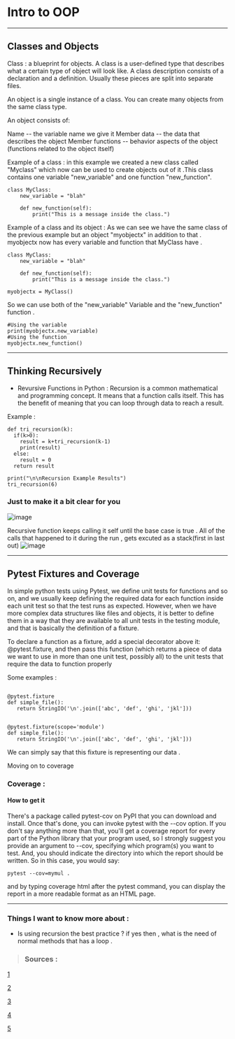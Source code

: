 # Intro to OOP
---
## Classes and Objects
Class : a blueprint for objects. A class is a user-defined type that describes what a certain type of object will look like. A class description consists of a declaration and a definition. Usually these pieces are split into separate files.

An object is a single instance of a class. You can create many objects from the same class type.

An object consists of:

Name -- the variable name we give it
Member data -- the data that describes the object
Member functions -- behavior aspects of the object (functions related to the object itself)

Example of a class : in this example we created a new class called "Myclass" which now can be used to create 
objects out of it .This class contains one variable "new_variable" and one function "new_function".

```
class MyClass:
    new_variable = "blah"

    def new_function(self):
        print("This is a message inside the class.")
```

Example of a class and its object : As we can see we have the same class of the previous example but an object "myobjectx" in addition to that .
myobjectx now has every variable and function that MyClass have . 


```
class MyClass:
    new_variable = "blah"

    def new_function(self):
        print("This is a message inside the class.")

myobjectx = MyClass()
```
So we can use both of the "new_variable" Variable and the "new_function" function .
```
#Using the variable 
print(myobjectx.new_variable)
#Using the function
myobjectx.new_function()
```
        



---
## Thinking Recursively
- Revursive Functions in Python : 
Recursion is a common mathematical and programming concept. It means that a function calls itself. This has the benefit of meaning that you can loop through data to reach a result.

Example : 
```
def tri_recursion(k):
  if(k>0):
    result = k+tri_recursion(k-1)
    print(result)
  else:
    result = 0
  return result

print("\n\nRecursion Example Results")
tri_recursion(6)
```

### Just to make it a bit clear for you 
![image](https://user-images.githubusercontent.com/84404158/194764841-6a884dc4-fa4b-4975-9d86-d12be4a7e679.png)


Recursive function keeps calling it self until the base case is true . All of the calls that happened to it during the run , gets excuted as a stack(first in last out)
![image](https://user-images.githubusercontent.com/84404158/194764927-e435a256-317b-4b82-80b3-f1c2d49af9b2.png)




---
## Pytest Fixtures and Coverage 

In simple python tests using Pytest, we define unit tests for functions and so on, and we usually keep defining the required data for each function inside each unit test so that the test runs as expected. However, when we have more complex data structures like files and objects, it is better to define them in a way that they are available to all unit tests in the testing module, and that is basically the definition of a fixture.

To declare a function as a fixture, add a special decorator above it: @pytest.fixture, and then pass this function (which returns a piece of data we want to use in more than one unit test, possibly all) to the unit tests that require the data to function properly

Some examples : 

```

@pytest.fixture
def simple_file():
   return StringIO('\n'.join(['abc', 'def', 'ghi', 'jkl']))
   ```

```

@pytest.fixture(scope='module')
def simple_file():
   return StringIO('\n'.join(['abc', 'def', 'ghi', 'jkl']))
```
We can simply say that this fixture is representing our data . 

Moving on to coverage

### Coverage : 
#### How to get it 
There's a package called pytest-cov on PyPI that you can download and install. Once that's done, you can invoke pytest with the --cov option. If you don't say anything more than that, you'll get a coverage report for every part of the Python library that your program used, so I strongly suggest you provide an argument to --cov, specifying which program(s) you want to test. And, you should indicate the directory into which the report should be written. So in this case, you would say:
```
pytest --cov=mymul .
``` 
and by typing coverage html after the pytest command, you can display the report in a more readable format as an HTML page.

---

### Things I want to know more about : 
- Is using recursion the best practice  ? if yes then , what is the need of normal methods that has a loop .

>### Sources : 
[1](https://www.linuxjournal.com/content/python-testing-pytest-fixtures-and-coverage)<br>

[2](https://www.cs.fsu.edu/~myers/c++/notes/classes.html#:~:text=A%20class%20is%20a%20user,from%20the%20same%20class%20type.)

[3](https://www.programiz.com/python-programming/recursion)

[4](https://www.learnpython.org/en/Classes_and_Objects)

[5](https://realpython.com/python-thinking-recursively/)




